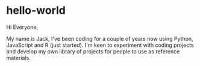 # hello-world
Hi Everyone,

My name is Jack, I've been coding for a couple of years now using Python, JavaScript and R (just started). 
I'm keen to experiment with coding projects and develop my own library of projects for people to use as reference materials.
